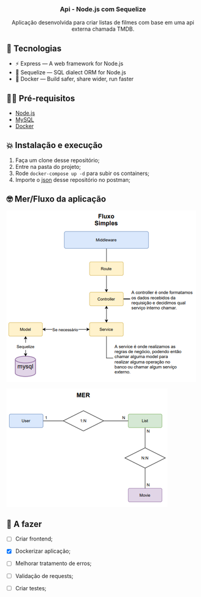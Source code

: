 <h3 align="center">
  Api - Node.js com Sequelize
</h3>

<p align="center">Aplicação desenvolvida para criar listas de filmes com base em uma api externa chamada TMDB.
</p>

## 👾 Tecnologias

- ⚡ Express — A web framework for Node.js
- 💾 Sequelize — SQL dialect ORM for Node.js
- 🐳 Docker — Build safer, share wider, run faster

## ✋🏻 Pré-requisitos

- [Node.js](https://nodejs.org/en/)
- [MySQL](https://dev.mysql.com/downloads/installer/)
- [Docker](https://docs.docker.com/desktop/windows/install/)
## 💥 Instalação e execução

1. Faça um clone desse repositório;
2. Entre na pasta do projeto;
3. Rode `docker-compose up -d` para subir os containers;
4. Importe o [json](https://www.getpostman.com/collections/8642e16e368758d9fcca) desse repositório no postman;
## 🤓 Mer/Fluxo da aplicação

![Screenshot](/docs/fluxo.PNG)

![Screenshot](/docs/mer.PNG)
## 🧐 A fazer

- [ ] Criar frontend;
- [x] Dockerizar aplicação;
- [ ] Melhorar tratamento de erros;
- [ ] Validação de requests;
- [ ] Criar testes;

